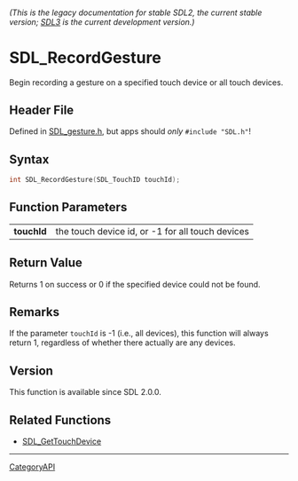 ###### (This is the legacy documentation for stable SDL2, the current stable version; [SDL3](https://wiki.libsdl.org/SDL3/) is the current development version.)
# SDL_RecordGesture

Begin recording a gesture on a specified touch device or all touch devices.

## Header File

Defined in [SDL_gesture.h](https://github.com/libsdl-org/SDL/blob/SDL2/include/SDL_gesture.h), but apps should _only_ `#include "SDL.h"`!

## Syntax

```c
int SDL_RecordGesture(SDL_TouchID touchId);

```

## Function Parameters

|                 |                                                  |
| --------------- | ------------------------------------------------ |
| **touchId**     | the touch device id, or -1 for all touch devices |

## Return Value

Returns 1 on success or 0 if the specified device could not be found.

## Remarks

If the parameter `touchId` is -1 (i.e., all devices), this function will
always return 1, regardless of whether there actually are any devices.

## Version

This function is available since SDL 2.0.0.

## Related Functions

* [SDL_GetTouchDevice](SDL_GetTouchDevice)

----
[CategoryAPI](CategoryAPI)

